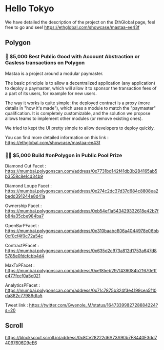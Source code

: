 # Hello Tokyo

We have detailed the description of the project on the EthGlobal page, feel free to go and see!
https://ethglobal.com/showcase/mastaa-ee43f

## Polygon

### 🤝 $5,000 Best Public Good with Account Abstraction or Gasless transactions on Polygon

Mastaa is a project around a modular paymaster.

The basic principle is to allow a decentralized application (any application) to deploy a paymaster, which will allow it to sponsor the transaction fees of a part of its users, for example for new users.

The way it works is quite simple: the deployed contract is a proxy (more details in "how it's made"), which uses a module to match the "paymaster" qualification. It is completely customizable, and the solution we propose allows teams to implement other modules (or remove existing ones).

We tried to kept the UI pretty simple to allow developers to deploy quickly.

You can find more detailed information on this link : https://ethglobal.com/showcase/mastaa-ee43f

### 🏊‍♂️ $5,000 Build #onPolygon in Public Pool Prize

Diamond Cut Facet : https://mumbai.polygonscan.com/address/0x7731bd142f41db3b284165ab5b3558c8e1cd34b9

Diamond Loupe Facet : https://mumbai.polygonscan.com/address/0x274c2dc37d37d684c8808ea2bedd391244e8d41a

Ownership Facet : https://mumbai.polygonscan.com/address/0xb54ef1a543429332618e42b7fb84a35cbe984ba7

OpenBarPFacet : https://mumbai.polygonscan.com/address/0x310baabc806a4044978e06bb0cf0cf4f0c72a54c

ContractPFacet : https://mumbai.polygonscan.com/address/0x635d2c973a812d1753a647d85785e0fdcfcbb4d4

MaxTxPFacet : https://mumbai.polygonscan.com/address/0xe185eb297f436084b21670e1fe477fccf0a5c021

AnalyticsPFacet : https://mumbai.polygonscan.com/address/0x71c7875b324f3e4199cea5f10da882c77986dfa5

Tweet link : https://twitter.com/Gwenole_M/status/1647339982728884224?s=20


## Scroll

https://blockscout.scroll.io/address/0x8Ce28222d6A73A90b7F8440E3dd74097606D9eE6